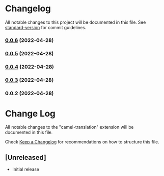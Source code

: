 # Changelog

All notable changes to this project will be documented in this file. See [standard-version](https://github.com/conventional-changelog/standard-version) for commit guidelines.

### [0.0.6](https://github.com/Stronger161718/camel-translation/compare/v0.0.5...v0.0.6) (2022-04-28)

### [0.0.5](https://github.com/Stronger161718/camel-translation/compare/v0.0.4...v0.0.5) (2022-04-28)

### [0.0.4](https://github.com/Stronger161718/camel-translation/compare/v0.0.3...v0.0.4) (2022-04-28)

### [0.0.3](https://github.com/Stronger161718/camel-translation/compare/v0.0.2...v0.0.3) (2022-04-28)

### 0.0.2 (2022-04-28)

# Change Log

All notable changes to the "camel-translation" extension will be documented in this file.

Check [Keep a Changelog](http://keepachangelog.com/) for recommendations on how to structure this file.

## [Unreleased]

- Initial release